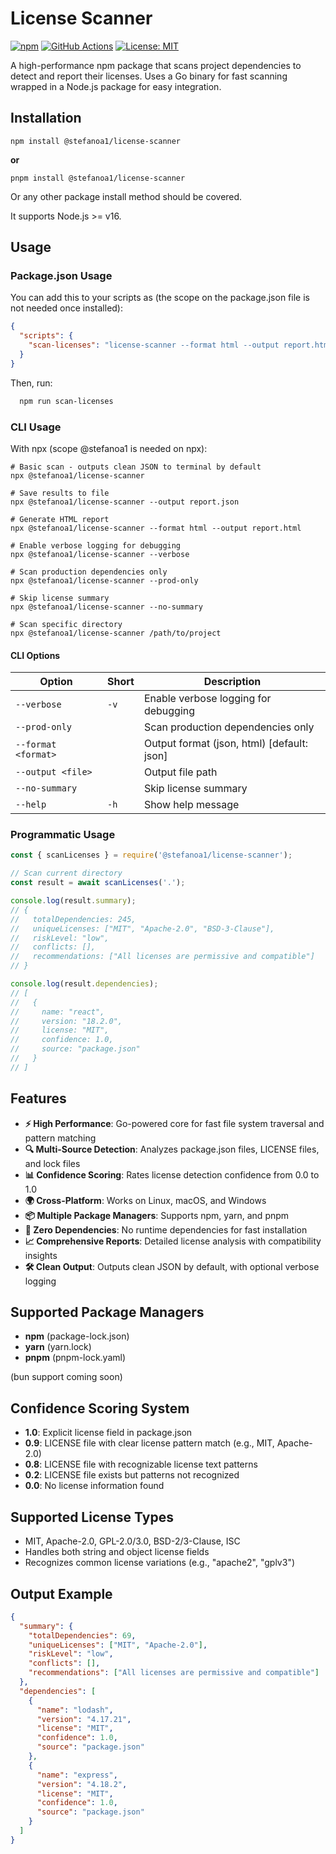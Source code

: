 # License Scanner

[![npm](https://img.shields.io/npm/v/@stefanoa1/license-scanner.svg)](https://www.npmjs.com/package/@stefanoa1/license-scanner)
[![GitHub Actions](https://github.com/StefanoA1/license-scanner/actions/workflows/ci.yml/badge.svg)](https://github.com/StefanoA1/license-scanner/actions)
[![License: MIT](https://img.shields.io/badge/License-MIT-blue.svg)](https://opensource.org/licenses/MIT)

A high-performance npm package that scans project dependencies to detect and report their licenses. Uses a Go binary for fast scanning wrapped in a Node.js package for easy integration.

## Installation

```console
npm install @stefanoa1/license-scanner
```
**or** 

```console
pnpm install @stefanoa1/license-scanner
```
Or any other package install method should be covered.

It supports Node.js >= v16.

## Usage

### Package.json Usage

You can add this to your scripts as (the scope on the package.json file is not needed once installed):

```json
{
  "scripts": {
    "scan-licenses": "license-scanner --format html --output report.html",
  }
}
```

Then, run:
```bash
  npm run scan-licenses
```

### CLI Usage

With npx (scope @stefanoa1 is needed on npx):
```console
# Basic scan - outputs clean JSON to terminal by default
npx @stefanoa1/license-scanner

# Save results to file
npx @stefanoa1/license-scanner --output report.json

# Generate HTML report
npx @stefanoa1/license-scanner --format html --output report.html

# Enable verbose logging for debugging
npx @stefanoa1/license-scanner --verbose

# Scan production dependencies only
npx @stefanoa1/license-scanner --prod-only

# Skip license summary
npx @stefanoa1/license-scanner --no-summary

# Scan specific directory
npx @stefanoa1/license-scanner /path/to/project
```

#### CLI Options

| Option | Short | Description |
|--------|-------|-------------|
| `--verbose` | `-v` | Enable verbose logging for debugging |
| `--prod-only` | | Scan production dependencies only |
| `--format <format>` | | Output format (json, html) [default: json] |
| `--output <file>` | | Output file path |
| `--no-summary` | | Skip license summary |
| `--help` | `-h` | Show help message |

### Programmatic Usage

```javascript
const { scanLicenses } = require('@stefanoa1/license-scanner');

// Scan current directory
const result = await scanLicenses('.');

console.log(result.summary);
// {
//   totalDependencies: 245,
//   uniqueLicenses: ["MIT", "Apache-2.0", "BSD-3-Clause"],
//   riskLevel: "low",
//   conflicts: [],
//   recommendations: ["All licenses are permissive and compatible"]
// }

console.log(result.dependencies);
// [
//   {
//     name: "react",
//     version: "18.2.0",
//     license: "MIT",
//     confidence: 1.0,
//     source: "package.json"
//   }
// ]
```

## Features

- **⚡ High Performance**: Go-powered core for fast file system traversal and pattern matching
- **🔍 Multi-Source Detection**: Analyzes package.json files, LICENSE files, and lock files
- **📊 Confidence Scoring**: Rates license detection confidence from 0.0 to 1.0
- **🌍 Cross-Platform**: Works on Linux, macOS, and Windows
- **📦 Multiple Package Managers**: Supports npm, yarn, and pnpm
- **🎯 Zero Dependencies**: No runtime dependencies for fast installation
- **📈 Comprehensive Reports**: Detailed license analysis with compatibility insights
- **🛠️ Clean Output**: Outputs clean JSON by default, with optional verbose logging

## Supported Package Managers

- **npm** (package-lock.json)
- **yarn** (yarn.lock)
- **pnpm** (pnpm-lock.yaml)

(bun support coming soon)

## Confidence Scoring System

- **1.0**: Explicit license field in package.json
- **0.9**: LICENSE file with clear license pattern match (e.g., MIT, Apache-2.0)
- **0.8**: LICENSE file with recognizable license text patterns
- **0.2**: LICENSE file exists but patterns not recognized
- **0.0**: No license information found

## Supported License Types

- MIT, Apache-2.0, GPL-2.0/3.0, BSD-2/3-Clause, ISC
- Handles both string and object license fields
- Recognizes common license variations (e.g., "apache2", "gplv3") <!-- cspell:ignore gplv -->

## Output Example

```json
{
  "summary": {
    "totalDependencies": 69,
    "uniqueLicenses": ["MIT", "Apache-2.0"],
    "riskLevel": "low",
    "conflicts": [],
    "recommendations": ["All licenses are permissive and compatible"]
  },
  "dependencies": [
    {
      "name": "lodash",
      "version": "4.17.21",
      "license": "MIT",
      "confidence": 1.0,
      "source": "package.json"
    },
    {
      "name": "express",
      "version": "4.18.2",
      "license": "MIT",
      "confidence": 1.0,
      "source": "package.json"
    }
  ]
}
```

